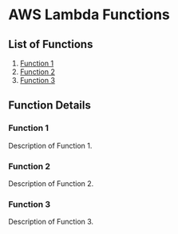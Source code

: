 # AWS Lambda Functions

## List of Functions

1. [Function 1](#function-1)
2. [Function 2](#function-2)
3. [Function 3](#function-3)

## Function Details

### Function 1
Description of Function 1.

### Function 2
Description of Function 2.

### Function 3
Description of Function 3.